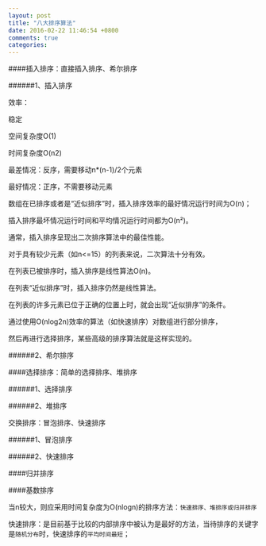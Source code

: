 ```yaml
---
layout: post
title: "八大排序算法"
date: 2016-02-22 11:46:54 +0800
comments: true
categories: 
---
```

####插入排序：直接插入排序、希尔排序

######1、插入排序

效率：

稳定

空间复杂度O(1)

时间复杂度O(n2)

最差情况：反序，需要移动n*(n-1)/2个元素

最好情况：正序，不需要移动元素

数组在已排序或者是“近似排序”时，插入排序效率的最好情况运行时间为O(n)；

插入排序最坏情况运行时间和平均情况运行时间都为O(n²)。

通常，插入排序呈现出二次排序算法中的最佳性能。

对于具有较少元素（如n<=15）的列表来说，二次算法十分有效。

在列表已被排序时，插入排序是线性算法O(n)。

在列表“近似排序”时，插入排序仍然是线性算法。

在列表的许多元素已位于正确的位置上时，就会出现“近似排序”的条件。

通过使用O(nlog2n)效率的算法（如快速排序）对数组进行部分排序，

然后再进行选择排序，某些高级的排序算法就是这样实现的。 

######2、希尔排序


####选择排序：简单的选择排序、堆排序

######1、选择排序

######2、堆排序

交换排序：冒泡排序、快速排序

######1、冒泡排序

######2、快速排序

####归并排序

####基数排序

当n较大，则应采用时间复杂度为O(nlogn)的排序方法：`快速排序、堆排序或归并排序`

快速排序：是目前基于比较的内部排序中被认为是最好的方法，当待排序的关键字是`随机分布`时，快速排序的`平均时间最短`；
